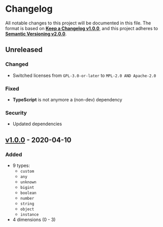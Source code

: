 <!--
  Copyright (c) 2022 Michael Federczuk
  SPDX-License-Identifier: CC-BY-SA-4.0
-->

<!-- markdownlint-disable no-duplicate-heading -->

# Changelog #

All notable changes to this project will be documented in this file.
The format is based on [**Keep a Changelog v1.0.0**](https://keepachangelog.com/en/1.0.0/),
and this project adheres to [**Semantic Versioning v2.0.0**](https://semver.org/spec/v2.0.0.html).

## Unreleased ##

### Changed ###

* Switched licenses from `GPL-3.0-or-later` to `MPL-2.0 AND Apache-2.0`

### Fixed ###

* **TypeScript** is not anymore a (non-dev) dependency

### Security ##

* Updated dependencies

## [v1.0.0] - 2020-04-10 ##

[v1.0.0]: https://github.com/mfederczuk/typesafe-array-js/releases/tags/v1.0.0

### Added ###

* 9 types:
  * `custom`
  * `any`
  * `unknown`
  * `bigint`
  * `boolean`
  * `number`
  * `string`
  * `object`
  * `instance`
* 4 dimensions (0 - 3)
